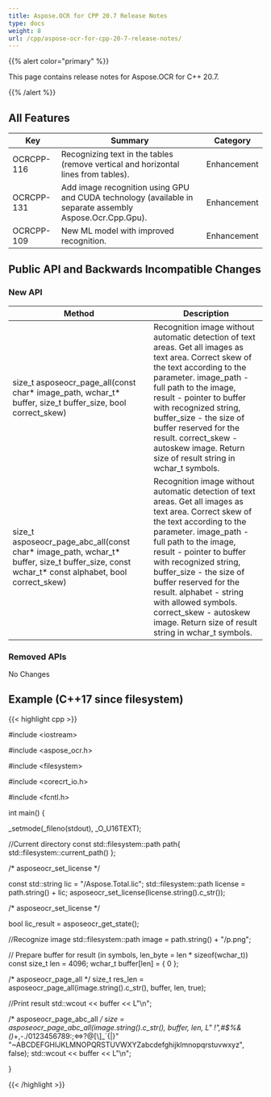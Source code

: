 ```yaml
---
title: Aspose.OCR for CPP 20.7 Release Notes
type: docs
weight: 8
url: /cpp/aspose-ocr-for-cpp-20-7-release-notes/
---
```


{{% alert color="primary" %}}

This page contains release notes for Aspose.OCR for C++ 20.7.

{{% /alert %}}

## All Features

|Key|Summary|Category|
|---|---|---|
|OCRCPP-116|Recognizing text in the tables (remove vertical and horizontal lines from tables).|Enhancement|
|OСRCPP-131|Add image recognition using GPU and CUDA technology (available in separate assembly Aspose.Ocr.Cpp.Gpu).|Enhancement|
|OСRCPP-109|New ML model with improved recognition.|Enhancement|

## Public API and Backwards Incompatible Changes

### New API

|Method|Description|
|---|---|
|size_t asposeocr_page_all(const char* image_path, wchar_t* buffer, size_t buffer_size, bool correct_skew)|Recognition image without automatic detection of text areas. Get all images as text area. Correct skew of the text according to the parameter. image_path - full path to the image, result - pointer to buffer with recognized string, buffer_size - the size of buffer reserved for the result. correct_skew - autoskew image. Return size of result string in wchar_t symbols.|
|size_t asposeocr_page_abc_all(const char* image_path, wchar_t* buffer, size_t buffer_size, const wchar_t* const alphabet, bool correct_skew)|Recognition image without automatic detection of text areas. Get all images as text area. Correct skew of the text according to the parameter. image_path - full path to the image, result - pointer to buffer with recognized string, buffer_size - the size of buffer reserved for the result. alphabet - string with allowed symbols. correct_skew - autoskew image. Return size of result string in wchar_t symbols.|

### Removed APIs

No Changes

## Example (C++17 since filesystem)
{{< highlight cpp >}}

#include \<iostream>

#include \<aspose_ocr.h>

#include \<filesystem>

#include \<corecrt_io.h>

#include \<fcntl.h>

int main()
{

 _setmode(_fileno(stdout), _O_U16TEXT);

 //Current directory
 const std::filesystem::path path{ std::filesystem::current_path() };

 /* asposeocr_set_license */

 const std::string lic = "/Aspose.Total.lic";
 std::filesystem::path license = path.string() + lic;
 asposeocr_set_license(license.string().c_str());

 /* asposeocr_set_license */

 bool lic_result = asposeocr_get_state();

 //Recognize image
 std::filesystem::path image = path.string() + "/p.png";

 // Prepare buffer for result (in symbols, len_byte = len * sizeof(wchar_t))
 const size_t len = 4096;
 wchar_t buffer[len] = { 0 };

 /* asposeocr_page_all */
 size_t res_len = asposeocr_page_all(image.string().c_str(), buffer, len, true);

 //Print result
 std::wcout << buffer << L"\n";

 /* asposeocr_page_abc_all */
 size = asposeocr_page_abc_all(image.string().c_str(), buffer, len,
        L" !\",#$%&()*+,-./0123456789:;<=>?@[\\]_`{|}"
        "~ABCDEFGHIJKLMNOPQRSTUVWXYZabcdefghijklmnopqrstuvwxyz", false);
 std::wcout << buffer << L"\n";

}

{{< /highlight >}}
